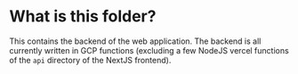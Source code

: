 # What is this folder?

This contains the backend of the web application. The backend is all currently written in GCP functions (excluding a few NodeJS vercel functions of the `api` directory of the NextJS frontend).